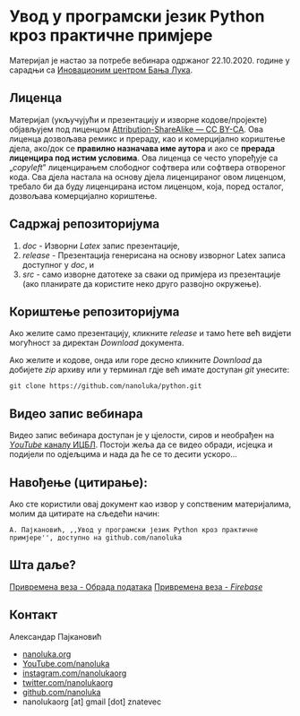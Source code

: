 # Увод у програмски језик Python кроз практичне примјере

Материјал је настао за потребе вебинара одржаног 22.10.2020. године у сарадњи са [Иновационим центром Бања Лука](https://icbl.ba/).

## Лиценца

Материјал (укључујући и презентацију и изворне кодове/пројекте) објављујем под лиценцом [Attribution-ShareAlike — CC BY-СА](https://creativecommons.org/licenses/by-sa/4.0//legalcode). Ова лиценца дозвољава ремикс и прераду, као и комерцијално кориштење дјела, ако/док се **правилно назначава име аутора** и ако се **прерада лиценцира под истим условима**. Ова лиценца се често упоређује са „_copyleft_” лиценцирањем слободног софтвера или софтвера отвореног кода. Сва дјела настала на основу дјела лиценцираног овом лиценцом, требало би да буду лиценцирана истом лиценцом, која, поред осталог, дозвољава комерцијално кориштење.

## Садржај репозиторијума

1. _doc_ - Изворни _Latex_ запис презентације,
1. _release_ - Презентација генерисана на основу изворног Latex записа доступног у _doc_, и
1. _src_ - само изворне датотеке за сваки од примјера из презентације (ако планирате да користите неко друго развојно окружење).

## Кориштење репозиторијума

Ако желите само презентацију, кликните _release_ и тамо ћете већ видјети могућност за директан _Download_ документа.

Ако желите и кодове, онда или горе десно кликните _Download_ да добијете _zip_ архиву или у терминал гдје већ имате доступан _git_ унесите:

```
git clone https://github.com/nanoluka/python.git
```

## Видео запис вебинара

Видео запис вебинара доступан је у цјелости, сиров и необрађен на [_YоuTube_ каналу ИЦБЛ](https://youtu.be/fIIsFGXfrQU). Постоји жеља да се видео обради, исјецка и подијели по одјељцима и нада да ће се то десити ускоро...

## Навођење (цитирање): 

Ако сте користили овај документ као извор у сопственим материјалима, молим да цитирате на сљедећи начин: 

```
А. Пајкановић, ,,Увод у програмски језик Python кроз практичне примјере'', доступно на github.com/nanoluka
```

## Шта даље?

[Привремена веза - Обрада података](https://www.dropbox.com/s/uo30igra3t60azy/obrada%20signala%20python.pdf?dl=0)
[Привремена веза - _Firebase_](https://www.dropbox.com/s/raf0aenpwj5wh3t/Firebase%20-%20Python.pdf?dl=0)

## Контакт

Александар Паjкановић

* [nanoluka.org](nanoluka.org)
* [YouTube.com/nanoluka](YouTube.com/nanoluka)
* [instagram.com/nanolukaorg](instagram.com/nanolukaorg)
* [twitter.com/nanolukaorg](instagram.com/nanolukaorg)
* [github.com/nanoluka](instagram.com/nanolukaorg)
* nanolukaorg [at] gmail [dot] znatevec


